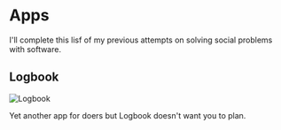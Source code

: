 # Apps

I'll complete this lisf of my previous attempts on solving social problems with software.

## Logbook

![Logbook](/.assets/logbook.png)

Yet another app for doers but Logbook doesn't want you to plan.
